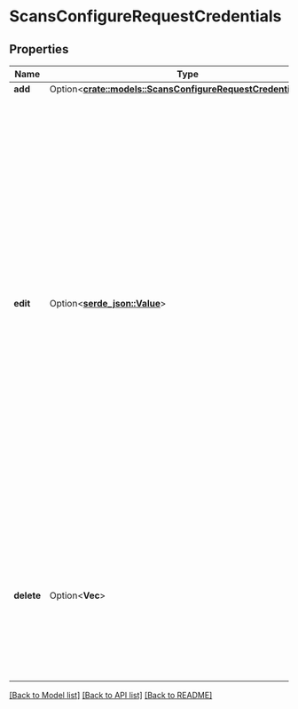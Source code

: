 # ScansConfigureRequestCredentials

## Properties

Name | Type | Description | Notes
------------ | ------------- | ------------- | -------------
**add** | Option<[**crate::models::ScansConfigureRequestCredentialsAdd**](scans_configure_request_credentials_add.md)> |  | [optional]
**edit** | Option<[**serde_json::Value**](.md)> | A scan-specific credentials object you want to modify. The parameters of the object vary based on credential category, credential type, and type-specific settings. For more information, see [Update a Scan](doc:update-scan-tio).   **Note:** This parameter is not supported for use with managed credentials. For more information about editing managed credentials, see [Edit Managed Credentials](doc:edit-managed-credentials-tio). | [optional]
**delete** | Option<**Vec<String>**> | A list of identifiers for the credentials you want to remove from the scan. For more information, see [Remove Credentials from a Scan](doc:remove-credentials-from-scan-tio). | [optional]

[[Back to Model list]](../README.md#documentation-for-models) [[Back to API list]](../README.md#documentation-for-api-endpoints) [[Back to README]](../README.md)


